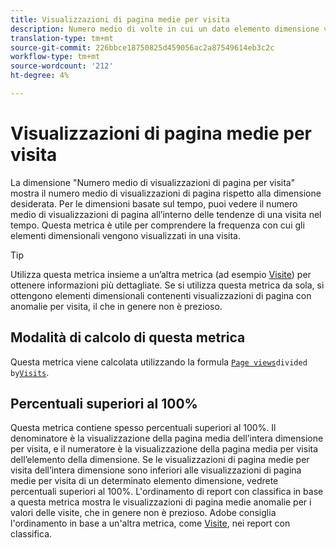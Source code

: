 ```yaml
---
title: Visualizzazioni di pagina medie per visita
description: Numero medio di volte in cui un dato elemento dimensione viene visualizzato in una visita.
translation-type: tm+mt
source-git-commit: 226bbce18750825d459056ac2a87549614eb3c2c
workflow-type: tm+mt
source-wordcount: '212'
ht-degree: 4%

---
```



# Visualizzazioni di pagina medie per visita

La dimensione &quot;Numero medio di visualizzazioni di pagina per visita&quot; mostra il numero medio di visualizzazioni di pagina rispetto alla dimensione desiderata. Per le dimensioni basate sul tempo, puoi vedere il numero medio di visualizzazioni di pagina all’interno delle tendenze di una visita nel tempo. Questa metrica è utile per comprendere la frequenza con cui gli elementi dimensionali vengono visualizzati in una visita.

>[!TIP]
>
>Utilizza questa metrica insieme a un’altra metrica (ad esempio [Visite](visits.md)) per ottenere informazioni più dettagliate. Se si utilizza questa metrica da sola, si ottengono elementi dimensionali contenenti visualizzazioni di pagina con anomalie per visita, il che in genere non è prezioso.

## Modalità di calcolo di questa metrica

Questa metrica viene calcolata utilizzando la formula [`Page views`](page-views.md)` divided by `[`Visits`](visits.md).

## Percentuali superiori al 100%

Questa metrica contiene spesso percentuali superiori al 100%. Il denominatore è la visualizzazione della pagina media dell’intera dimensione per visita, e il numeratore è la visualizzazione della pagina media per visita dell’elemento della dimensione. Se le visualizzazioni di pagina medie per visita dell’intera dimensione sono inferiori alle visualizzazioni di pagina medie per visita di un determinato elemento dimensione, vedrete percentuali superiori al 100%. L&#39;ordinamento di report con classifica in base a questa metrica mostra le visualizzazioni di pagina medie anomalie per i valori delle visite, che in genere non è prezioso.  Adobe consiglia l&#39;ordinamento in base a un&#39;altra metrica, come [Visite](visits.md), nei report con classifica.